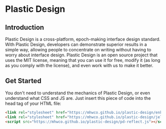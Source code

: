 # Plastic Design

## Introduction

Plastic Design is a cross-platform, epoch-making interface design standard. With Plastic Design, developers can demonstrate superior results in a simple way, allowing people to concentrate on writing without having to worry about interface design. Plastic Design is an open source project that uses the MIT license, meaning that you can use it for free, modify it (as long as you comply with the license), and even work with us to make it better.

## Get Started

You don't need to understand the mechanics of Plastic Design, or even understand what CSS and JS are. Just insert this piece of code into the head tag of your HTML file:

```html
<link rel="stylesheet" href="https://mhwco.github.io/plastic-design/enkaryotes.css"/>
<link rel="stylesheet" href="https://mhwco.github.io/plastic-design/jellyfish.css"/>
<script src="https://mhwco.github.io/plastic-design/pd-reflect.js"></script>
```